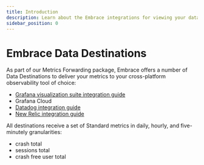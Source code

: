 ```yaml
---
title: Introduction
description: Learn about the Embrace integrations for viewing your data
sidebar_position: 0
---
```


# Embrace Data Destinations

As part of our Metrics Forwarding package, Embrace offers a number of Data Destinations to deliver your metrics to your cross-platform observability tool of choice:

* [Grafana visualization suite integration guide](/metrics-api/grafana_integrations/)
* Grafana Cloud
* [Datadog integration guide](/data-destinations/datadog-setup.md)
* [New Relic integration guide](/data-destinations/new-relic-setup.md)

All destinations receive a set of Standard metrics in daily, hourly, and five-minutely granularities:
* crash total
* sessions total
* crash free user total
